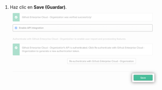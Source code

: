 1. Haz clic en **Save (Guardar)**. ![Botón "Guardar" ára la configuración de aprovisionamiento de la aplicación de Okta](/assets/images/help/saml/okta-provisioning-tab-save.png)